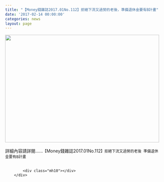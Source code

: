 ```yaml
---
title: "【Money錢雜誌2017.01No.112】拒絕下流又過勞的老後，準備退休金要有B計畫"
date: '2017-02-14 00:00:00'
categories: news
layout: page
---
```


<div class="text">
			<div>
	<img alt="" src="http://lsapp.leishan.com.tw/UserFiles/images/Money%E9%8C%A2%E9%9B%9C%E8%AA%8C2017%E5%B9%B4%E4%B8%80%E6%9C%88No.112%20-%20%E6%8B%92%E7%B5%95%E4%B8%8B%E6%B5%81%E5%8F%88%E9%81%8E%E5%8B%9E%E7%9A%84%E8%80%81%E5%BE%8C%20%20%E6%BA%96%E5%82%99%E9%80%80%E4%BC%91%E9%87%91%E8%A6%81%E6%9C%89B%E8%A8%88%E7%95%AB.jpg" style="width: 500px; height: 348px;"></div>
<div>
	&nbsp;</div>
<div>
	詳細內容請詳閱......<span style="font-size: 9pt;">【</span>Money錢雜誌2017.01No.112<span style="font-size: 9pt;">】</span><span style="font-size: 9pt;">拒絕下流又過勞的老後 &nbsp;準備退休金要有B計畫</span></div>
<div>
	&nbsp;</div>

			<div class="mh10"></div>
		</div>